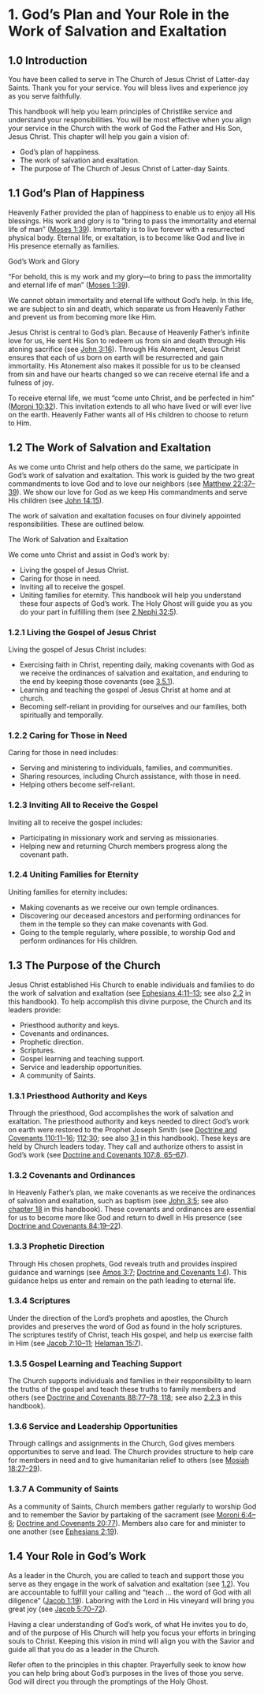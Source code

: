 # 1. God’s Plan and Your Role in the Work of Salvation and Exaltation

## 1.0 Introduction

You have been called to serve in The Church of Jesus Christ of Latter-day Saints. Thank you for your service. You will bless lives and experience joy as you serve faithfully.

This handbook will help you learn principles of Christlike service and understand your responsibilities. You will be most effective when you align your service in the Church with the work of God the Father and His Son, Jesus Christ. This chapter will help you gain a vision of:

* God’s plan of happiness.
* The work of salvation and exaltation.
* The purpose of The Church of Jesus Christ of Latter-day Saints.
## 1.1 God’s Plan of Happiness

Heavenly Father provided the plan of happiness to enable us to enjoy all His blessings. His work and glory is to “bring to pass the immortality and eternal life of man” ([Moses 1:39](/study/scriptures/pgp/moses/1.39?lang=eng#p39)). Immortality is to live forever with a resurrected physical body. Eternal life, or exaltation, is to become like God and live in His presence eternally as families.

God’s Work and Glory

“For behold, this is my work and my glory—to bring to pass the immortality and eternal life of man” ([Moses 1:39](/study/scriptures/pgp/moses/1.39?lang=eng#p39)).

We cannot obtain immortality and eternal life without God’s help. In this life, we are subject to sin and death, which separate us from Heavenly Father and prevent us from becoming more like Him.

Jesus Christ is central to God’s plan. Because of Heavenly Father’s infinite love for us, He sent His Son to redeem us from sin and death through His atoning sacrifice (see [John 3:16](/study/scriptures/nt/john/3.16?lang=eng#p16)). Through His Atonement, Jesus Christ ensures that each of us born on earth will be resurrected and gain immortality. His Atonement also makes it possible for us to be cleansed from sin and have our hearts changed so we can receive eternal life and a fulness of joy.

To receive eternal life, we must “come unto Christ, and be perfected in him” ([Moroni 10:32](/study/scriptures/bofm/moro/10.32?lang=eng#p32)). This invitation extends to all who have lived or will ever live on the earth. Heavenly Father wants all of His children to choose to return to Him.

## 1.2 The Work of Salvation and Exaltation

As we come unto Christ and help others do the same, we participate in God’s work of salvation and exaltation. This work is guided by the two great commandments to love God and to love our neighbors (see [Matthew 22:37–39](/study/scriptures/nt/matt/22.37-39?lang=eng#p37)). We show our love for God as we keep His commandments and serve His children (see [John 14:15](/study/scriptures/nt/john/14.15?lang=eng#p15)).

The work of salvation and exaltation focuses on four divinely appointed responsibilities. These are outlined below.

The Work of Salvation and Exaltation

We come unto Christ and assist in God’s work by:

* Living the gospel of Jesus Christ.
* Caring for those in need.
* Inviting all to receive the gospel.
* Uniting families for eternity.
This handbook will help you understand these four aspects of God’s work. The Holy Ghost will guide you as you do your part in fulfilling them (see [2 Nephi 32:5](/study/scriptures/bofm/2-ne/32.5?lang=eng#p5)).

### 1.2.1 Living the Gospel of Jesus Christ

Living the gospel of Jesus Christ includes:

* Exercising faith in Christ, repenting daily, making covenants with God as we receive the ordinances of salvation and exaltation, and enduring to the end by keeping those covenants (see [3.5.1](/study/manual/general-handbook/3-priesthood-principles?lang=eng¶=title_number17-p77#title_number17)).
* Learning and teaching the gospel of Jesus Christ at home and at church.
* Becoming self-reliant in providing for ourselves and our families, both spiritually and temporally.

### 1.2.2 Caring for Those in Need

Caring for those in need includes:

* Serving and ministering to individuals, families, and communities.
* Sharing resources, including Church assistance, with those in need.
* Helping others become self-reliant.
### 1.2.3 Inviting All to Receive the Gospel

Inviting all to receive the gospel includes:

* Participating in missionary work and serving as missionaries.
* Helping new and returning Church members progress along the covenant path.
### 1.2.4 Uniting Families for Eternity

Uniting families for eternity includes:

* Making covenants as we receive our own temple ordinances.
* Discovering our deceased ancestors and performing ordinances for them in the temple so they can make covenants with God.
* Going to the temple regularly, where possible, to worship God and perform ordinances for His children.
## 1.3 The Purpose of the Church

Jesus Christ established His Church to enable individuals and families to do the work of salvation and exaltation (see [Ephesians 4:11–13](/study/scriptures/nt/eph/4.11-13?lang=eng#p11); see also [2.2](/study/manual/general-handbook/2-supporting-individuals-and-families?lang=eng¶=title_number6-p34#title_number6) in this handbook). To help accomplish this divine purpose, the Church and its leaders provide:

* Priesthood authority and keys.
* Covenants and ordinances.
* Prophetic direction.
* Scriptures.
* Gospel learning and teaching support.
* Service and leadership opportunities.
* A community of Saints.

### 1.3.1 Priesthood Authority and Keys

Through the priesthood, God accomplishes the work of salvation and exaltation. The priesthood authority and keys needed to direct God’s work on earth were restored to the Prophet Joseph Smith (see [Doctrine and Covenants 110:11–16](/study/scriptures/dc-testament/dc/110.11-16?lang=eng#p11); [112:30](/study/scriptures/dc-testament/dc/112.30?lang=eng#p30); see also [3.1](/study/manual/general-handbook/3-priesthood-principles?lang=eng¶=title_number2-p5#title_number2) in this handbook). These keys are held by Church leaders today. They call and authorize others to assist in God’s work (see [Doctrine and Covenants 107:8, 65–67](/study/scriptures/dc-testament/dc/107.8,65-67?lang=eng#p8)).

### 1.3.2 Covenants and Ordinances

In Heavenly Father’s plan, we make covenants as we receive the ordinances of salvation and exaltation, such as baptism (see [John 3:5](/study/scriptures/nt/john/3.5?lang=eng#p5); see also [chapter 18](/study/manual/general-handbook/18-priesthood-ordinances-and-blessings?lang=eng) in this handbook). These covenants and ordinances are essential for us to become more like God and return to dwell in His presence (see [Doctrine and Covenants 84:19–22](/study/scriptures/dc-testament/dc/84.19-22?lang=eng#p19)).

### 1.3.3 Prophetic Direction

Through His chosen prophets, God reveals truth and provides inspired guidance and warnings (see [Amos 3:7](/study/scriptures/ot/amos/3.7?lang=eng#p7); [Doctrine and Covenants 1:4](/study/scriptures/dc-testament/dc/1.4?lang=eng#p4)). This guidance helps us enter and remain on the path leading to eternal life.

### 1.3.4 Scriptures

Under the direction of the Lord’s prophets and apostles, the Church provides and preserves the word of God as found in the holy scriptures. The scriptures testify of Christ, teach His gospel, and help us exercise faith in Him (see [Jacob 7:10–11](/study/scriptures/bofm/jacob/7.10-11?lang=eng#p10); [Helaman 15:7](/study/scriptures/bofm/hel/15.7?lang=eng#p7)).

### 1.3.5 Gospel Learning and Teaching Support

The Church supports individuals and families in their responsibility to learn the truths of the gospel and teach these truths to family members and others (see [Doctrine and Covenants 88:77–78, 118](/study/scriptures/dc-testament/dc/88.77-78,118?lang=eng#p77); see also [2.2.3](/study/manual/general-handbook/2-supporting-individuals-and-families?lang=eng¶=title_number9-p48#title_number9) in this handbook).

### 1.3.6 Service and Leadership Opportunities

Through callings and assignments in the Church, God gives members opportunities to serve and lead. The Church provides structure to help care for members in need and to give humanitarian relief to others (see [Mosiah 18:27–29](/study/scriptures/bofm/mosiah/18.27-29?lang=eng#p27)).

### 1.3.7 A Community of Saints

As a community of Saints, Church members gather regularly to worship God and to remember the Savior by partaking of the sacrament (see [Moroni 6:4–6](/study/scriptures/bofm/moro/6.4-6?lang=eng#p4); [Doctrine and Covenants 20:77](/study/scriptures/dc-testament/dc/20.77?lang=eng#p77)). Members also care for and minister to one another (see [Ephesians 2:19](/study/scriptures/nt/eph/2.19?lang=eng#p19)).

## 1.4 Your Role in God’s Work

As a leader in the Church, you are called to teach and support those you serve as they engage in the work of salvation and exaltation (see [1.2](/study/manual/general-handbook/1-work-of-salvation-and-exaltation?lang=eng¶=title_number3-p12#title_number3)). You are accountable to fulfill your calling and “teach … the word of God with all diligence” ([Jacob 1:19](/study/scriptures/bofm/jacob/1.19?lang=eng#p19)). Laboring with the Lord in His vineyard will bring you great joy (see [Jacob 5:70–72](/study/scriptures/bofm/jacob/5.70-72?lang=eng#p70)).

Having a clear understanding of God’s work, of what He invites you to do, and of the purpose of His Church will help you focus your efforts in bringing souls to Christ. Keeping this vision in mind will align you with the Savior and guide all that you do as a leader in the Church.

Refer often to the principles in this chapter. Prayerfully seek to know how you can help bring about God’s purposes in the lives of those you serve. God will direct you through the promptings of the Holy Ghost.